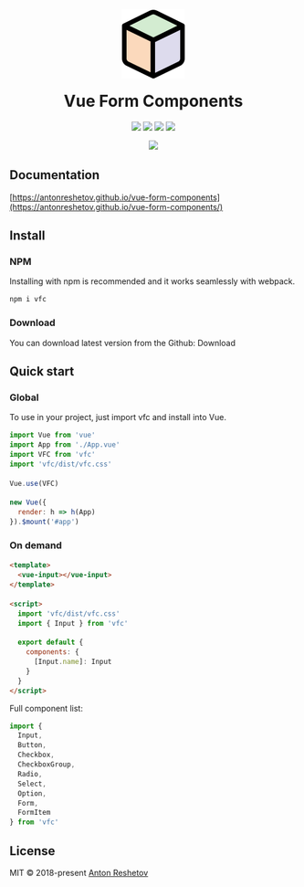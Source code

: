 <p align="center">
  <img src="./example/assets/logo.svg" style="margin-bottom: -20px">
</p>
<h1 align="center">Vue Form Components</h1>
<p align="center">
  <img src="https://img.shields.io/travis/antonreshetov/vue-form-components.svg">
  <img src="https://img.shields.io/travis/antonreshetov/vue-form-components.svg">
  <img src="https://img.shields.io/github/issues/antonreshetov/vue-form-components.svg">
  <img src="https://img.shields.io/github/license/antonreshetov/vue-form-components.svg">
</p>
<p align="center">
  <img src="https://img.shields.io/twitter/url/https/github.com/antonreshetov/vue-form-components.svg?style=social">
</p>

## Documentation

[https://antonreshetov.github.io/vue-form-components](https://antonreshetov.github.io/vue-form-components/)

## Install

### NPM

Installing with npm is recommended and it works seamlessly with webpack.

```js
npm i vfc
```

### Download

You can download latest version from the Github: Download

## Quick start

### Global

To use in your project, just import vfc and install into Vue.

```js
import Vue from 'vue'
import App from './App.vue'
import VFC from 'vfc'
import 'vfc/dist/vfc.css'

Vue.use(VFC)

new Vue({
  render: h => h(App)
}).$mount('#app')
```

### On demand

```html
<template>
  <vue-input></vue-input>
</template>

<script>
  import 'vfc/dist/vfc.css'
  import { Input } from 'vfc'

  export default {
    components: {
      [Input.name]: Input
    }
  }
</script>
```

Full component list:

```js
import {
  Input,
  Button,
  Checkbox,
  CheckboxGroup,
  Radio,
  Select,
  Option,
  Form,
  FormItem
} from 'vfc'
```

## License

MIT © 2018-present [Anton Reshetov](http://antonreshetov.com)
